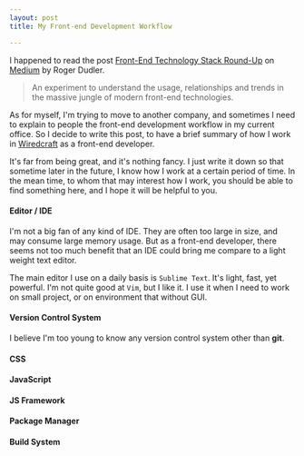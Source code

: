```yaml
---
layout: post
title: My Front-end Development Workflow

---
```


I happened to read the post [Front-End Technology Stack Round-Up](https://medium.com/@rogerdudler/front-end-technology-stack-survey-2014-809f7a8c92f3) on [Medium](https://medium.com) by Roger Dudler.

> An experiment to understand the usage, relationships and trends in the massive jungle of modern front-end technologies.

As for myself, I'm trying to move to another company, and sometimes I need to explain to people the front-end development workflow in my current office. So I decide to write this post, to have a brief summary of how I work in [Wiredcraft](http://wiredcraft.com) as a front-end developer.

It's far from being great, and it's nothing fancy. I just write it down so that sometime later in the future, I know how I work at a certain period of time. In the mean time, to whom that may interest how I work, you should be able to find something here, and I hope it will be helpful to you.

#### Editor / IDE

I'm not a big fan of any kind of IDE. They are often too large in size, and may consume large memory usage. But as a front-end developer, there seems not too much benefit that an IDE could bring me compare to a light weight text editor.

The main editor I use on a daily basis is `Sublime Text`. It's light, fast, yet powerful. I'm not quite good at `Vim`, but I like it. I use it when I need to work on small project, or on environment that without GUI.

#### Version Control System

I believe I'm too young to know any version control system other than **git**.

#### CSS

#### JavaScript

#### JS Framework

#### Package Manager

#### Build System

